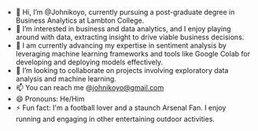 - 👋 Hi, I’m @Johnikoyo, currently pursuing a post-graduate degree in Business Analytics at Lambton College. 
- 👀 I’m interested in business and data analytics, and I enjoy playing around with data, extracting insight to drive viable business decisions.
- 🌱 I am currently advancing my expertise in sentiment analysis by leveraging machine learning frameworks and tools like Google Colab for developing and deploying models effectively.
- 💞️ I’m looking to collaborate on projects involving exploratory data analysis and machine learning.
- 📫 You can reach me @johnikoyo@gmail.com
- 😄 Pronouns: He/Him
- ⚡ Fun fact: I'm a football lover and a staunch Arsenal Fan. I enjoy running and engaging in other entertaining outdoor activities.

<!---
Johnikoyo/Johnikoyo is a ✨ special ✨ repository because its `README.md` (this file) appears on your GitHub profile.
You can click the Preview link to take a look at your changes.
--->
